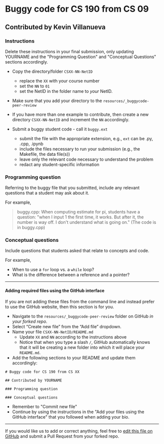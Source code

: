 # Buggy code for CS 190 from CS 09

## Contributed by Kevin Villanueva

### Instructions
Delete these instructions in your final submission, only updating YOURNAME and the "Programming Question" and "Conceptual Questions" sections accordingly.

* Copy the directory/folder `CSXX-NN-NetID`
   * replace the `XX` with your course number
   * set the `NN` to `01`
   * set the NetID in the folder name to _your_ NetID.
* Make sure that you add your directory to the `resources/_buggycode-peer-review`
* If you have more than one example to contribute, then create a new directory `CSXX-NN-NetID` and increment the `NN` accordingly.

* Submit a buggy student code - call it `buggy.ext`
  * submit the file with the appropriate extension, e.g., `ext` can be .py, .cpp, .ipynb
  * include the files necessary to run your submission (e.g., the Makefile, the data file(s))
  * leave only the relevant code necessary to understand the problem
  * redact any student-specific information

### Programming question

Referring to the buggy file that you submitted, include any relevant questions that a student may ask about it. 

For example,
 >   buggy.cpp: When computing estimate for pi, students have a question: "when I input 1 the first time, it works. But after it, the number is way off. I don't understand what is going on." (The code is in buggy.cpp)

### Conceptual questions

Include questions that students asked that relate to concepts and code.

For example, 
*  When to use a `for` loop vs. a `while` loop?
*  What is the difference between a reference and a pointer?

-----

#### Adding required files using the GitHub interface 

If you are not adding these files from the command line and instead prefer to use the GitHub website, then this section is for you.
* Navigate to the `resources/_buggycode-peer-review` folder on GitHub _in your forked repo_.
* Select “Create new file” from the “Add file” dropdown.
* Name your file `CSXX-NN-NetID/README.md`
  * Update `XX` and `NN` according to the instructions above
  * Notice that when you type a slash `/`, GitHub automatically knows that it will be creating a new folder into which it will place your `README.md`.
* Add the following sections to your README and update them accordingly:
```
# Buggy code for CS 190 from CS XX

## Contributed by YOURNAME

### Programming question

### Conceptual questions
```
* Remember to "Commit new file"
* Continue by using the instructions in the "Add your files using the GitHub interface" that you followed when adding your bio.


-----

If you would like us to add or correct anything, feel free to [edit this file on GitHub](https://github.com/ucsb-teaching-cs/w21/edit/master/resources/buggycode-peer-review/csXX-NN-NetID/README.md) and submit a Pull Request from your forked repo.


